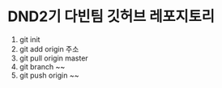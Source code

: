 # DND2기 다빈팀 깃허브 레포지토리

1. git init
2. git add origin 주소
3. git pull origin master
4. git branch ~~
5. git push origin ~~ 